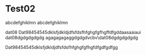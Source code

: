 # Test02
abcdefghiklmn
abcdefghiklmn

dat08
Dat98454545dklsfjdkldjdfsfdsfhfghgfgfhgffdfgddaasaaiaui
dat08dgdgdgdgdg
agagagagaggdgdgdvcbv\dat08dgdgdgdgdg

Dat98454545dklsfjdkldjdfsfdsfhfghgfgfhgfdfgdfgdfgg
